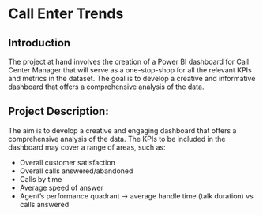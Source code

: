 # Call Enter Trends

## Introduction
The project at hand involves the creation of a Power BI dashboard for Call Center Manager that will serve as a one-stop-shop for all the relevant KPIs and metrics in the dataset. The goal is to develop a creative and informative dashboard that offers a comprehensive analysis of the data.

## Project Description:
The aim is to develop a creative and engaging dashboard that offers a comprehensive analysis of the data. The KPIs to be included in the dashboard may cover a range of areas, such as:
- Overall customer satisfaction
- Overall calls answered/abandoned
- Calls by time
- Average speed of answer
- Agent’s performance quadrant -> average handle time (talk duration) vs calls answered
